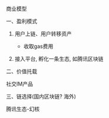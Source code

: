 商业模型


一、盈利模式

1. 用户上链、用户转移资产

    - 收取gas费用

2. 接入平台, 孵化一条生态, 如腾讯区块链

二、价值托载

社交IM产品

三、链选择(国内区块链? 海外)

腾讯生态-幻核

